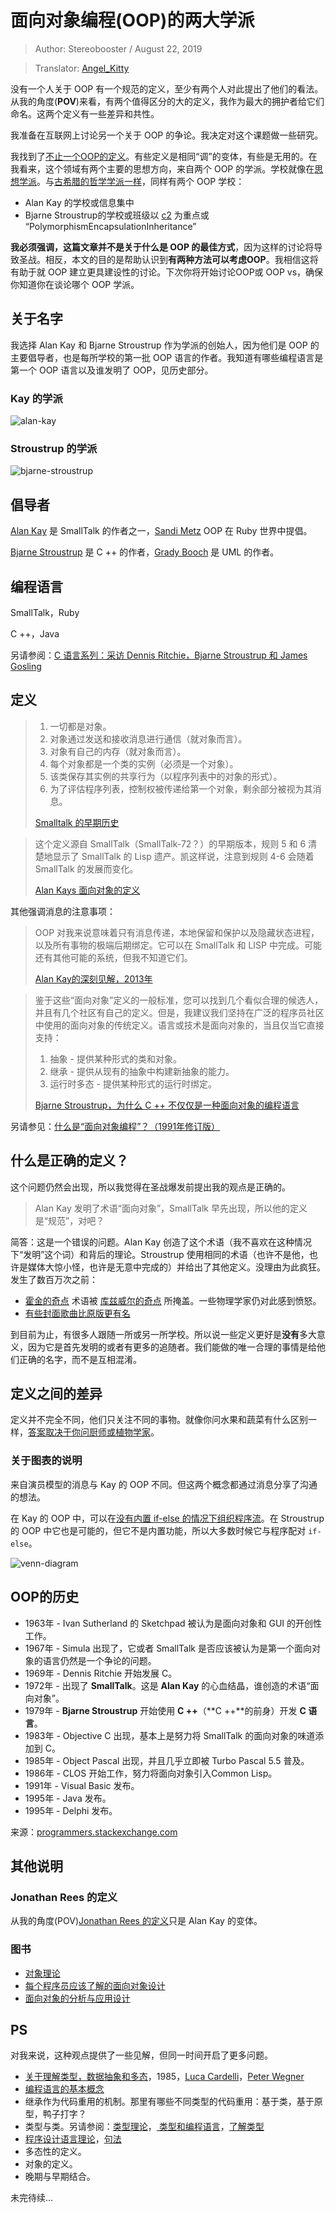 # 面向对象编程(OOP)的两大学派

> Author: Stereobooster / August 22, 2019

> Translator: [Angel_Kitty](https://github.com/AngelKitty)

没有一个人关于 OOP 有一个规范的定义，至少有两个人对此提出了他们的看法。从我的角度(**POV**)来看，有两个值得区分的大的定义，我作为最大的拥护者给它们命名。这两个定义有一些差异和共性。

我准备在互联网上讨论另一个关于 OOP 的争论。我决定对这个课题做一些研究。

我找到了[不止一个OOP的定义](http://c2.com/cgi/wiki?DefinitionsForOo)。有些定义是相同“调”的变体，有些是无用的。在我看来，这个领域有两个主要的思想方向，来自两个 OOP 的学派。学校就像在[思想学派](https://en.wikipedia.org/wiki/School_of_thought)。与[古希腊的哲学学派一样](https://en.wikipedia.org/wiki/Ancient_Greek_philosophy)，同样有两个 OOP 学校：

- Alan Kay 的学校或信息集中
- Bjarne Stroustrup的学校或班级以 [c2](http://c2.com/cgi/wiki?DefinitionsForOo) 为重点或 “PolymorphismEncapsulationInheritance”

**我必须强调，这篇文章并不是关于什么是 OOP 的最佳方式**，因为这样的讨论将导致圣战。相反，本文的目的是帮助认识到**有两种方法可以考虑OOP**。我相信这将有助于就 OOP 建立更具建设性的讨论。下次你将开始讨论OOP或 OOP vs，确保你知道你在谈论哪个 OOP 学派。

## 关于名字

我选择 Alan Kay 和 Bjarne Stroustrup 作为学派的创始人，因为他们是 OOP 的主要倡导者，也是每所学校的第一批 OOP 语言的作者。我知道有哪些编程语言是第一个 OOP 语言以及谁发明了 OOP，见历史部分。

### Kay 的学派

![alan-kay](./image/alan-kay.png)

### Stroustrup 的学派

![bjarne-stroustrup](./image/bjarne-stroustrup.png)

## 倡导者

[Alan Kay](https://en.wikipedia.org/wiki/Alan_Kay) 是 SmallTalk 的作者之一，[Sandi Metz](https://www.youtube.com/watch?v=29MAL8pJImQ) OOP 在 Ruby 世界中提倡。

[Bjarne Stroustrup](https://www.youtube.com/watch?v=JBjjnqG0BP8) 是 C ++ 的作者，[Grady Booch](https://en.wikiquote.org/wiki/Grady_Booch) 是 UML 的作者。

## 编程语言

SmallTalk，Ruby

C ++，Java

另请参阅：[C 语言系列：采访 Dennis Ritchie，Bjarne Stroustrup 和 James Gosling](http://www.gotw.ca/publications/c_family_interview.htm)

## 定义

> 1. 一切都是对象。
> 2. 对象通过发送和接收消息进行通信（就对象而言）。
> 3. 对象有自己的内存（就对象而言）。
> 4. 每个对象都是一个类的实例（必须是一个对象）。
> 5. 该类保存其实例的共享行为（以程序列表中的对象的形式）。
> 6. 为了评估程序列表，控制权被传递给第一个对象，剩余部分被视为其消息。
>
> [Smalltalk 的早期历史](http://worrydream.com/EarlyHistoryOfSmalltalk/)

> 这个定义源自 SmallTalk（SmallTalk-72？）的早期版本，规则 5 和 6 清楚地显示了 SmallTalk 的 Lisp 遗产。凯这样说，注意到规则 4-6 会随着 SmallTalk 的发展而变化。
>
> [Alan Kays 面向对象的定义](http://c2.com/cgi/wiki?AlanKaysDefinitionOfObjectOriented)

其他强调消息的注意事项：

> OOP 对我来说意味着只有消息传递，本地保留和保护以及隐藏状态进程，以及所有事物的极端后期绑定。它可以在 SmallTalk 和 LISP 中完成。可能还有其他可能的系统，但我不知道它们。
>
> [Alan Kay的深刻见解，2013年](http://mythz.servicestack.net/blog/2013/02/27/the-deep-insights-of-alan-kay/)

> 鉴于这些“面向对象”定义的一般标准，您可以找到几个看似合理的候选人，并且有几个社区有自己的定义。但是，我建议我们坚持在广泛的程序员社区中使用的面向对象的传统定义。语言或技术是面向对象的，当且仅当它直接支持：
>
> 1. 抽象 - 提供某种形式的类和对象。
> 2. 继承 - 提供从现有的抽象中构建新抽象的能力。
> 3. 运行时多态 - 提供某种形式的运行时绑定。
>
> [Bjarne Stroustrup，为什么 C ++ 不仅仅是一种面向对象的编程语言](http://www.stroustrup.com/oopsla.pdf)

另请参见：[什么是“面向对象编程”？（1991年修订版）](http://www.stroustrup.com/whatis.pdf)

## 什么是正确的定义？

这个问题仍然会出现，所以我觉得在圣战爆发前提出我的观点是正确的。

> Alan Kay 发明了术语“面向对象”，SmallTalk 早先出现，所以他的定义是“规范”，对吧？

简答：这是一个错误的问题。Alan Kay 创造了这个术语（我不喜欢在这种情况下“发明”这个词）和背后的理论。Stroustrup 使用相同的术语（也许不是他，也许是媒体大惊小怪，也许是无意中完成的）并给出了其他定义。没理由为此疯狂。发生了数百万次之前：

- [霍金的奇点](https://en.wikipedia.org/wiki/Penrose–Hawking_singularity_theorems) 术语被 [库兹威尔的奇点](https://en.wikipedia.org/wiki/Technological_singularity) 所掩盖。一些物理学家仍对此感到愤怒。
- [有些封面歌曲比原版更有名](http://www.huffingtonpost.com/2013/04/22/cover-songs-more-famous-than-originals-20-tunes_n_3118557.html)

到目前为止，有很多人跟随一所或另一所学校。所以说一些定义更好是**没有**多大意义，因为它是首先发明的或者有更多的追随者。我们能做的唯一合理的事情是给他们正确的名字，而不是互相混淆。

## 定义之间的差异

定义并不完全不同，他们只关注不同的事物。就像你问水果和蔬菜有什么区别一样，[答案取决于你问厨师或植物学家](http://www.livescience.com/33991-difference-fruits-vegetables.html)。

### 关于图表的说明

来自演员模型的消息与 Kay 的 OOP 不同。但这两个概念都通过消息分享了沟通的想法。

在 Kay 的 OOP 中，可以在[没有内置 if-else 的情况下组织程序流](http://yehudakatz.com/2009/10/04/emulating-smalltalks-conditionals-in-ruby/)。在 Stroustrup 的 OOP 中它也是可能的，但它不是内置功能，所以大多数时候它与程序配对 `if-else`。

![venn-diagram](./image/venn-diagram.svg)

## OOP的历史

- 1963年 - Ivan Sutherland 的 Sketchpad 被认为是面向对象和 GUI 的开创性工作。
- 1967年 - Simula 出现了，它或者 SmallTalk 是否应该被认为是第一个面向对象的语言仍然是一个争论的问题。
- 1969年 - Dennis Ritchie 开始发展 C。
- 1972年 - 出现了 **SmallTalk**。这是 **Alan Kay** 的心血结晶，谁创造的术语“面向对象”。
- 1979年 - **Bjarne Stroustrup** 开始使用 **C ++**（**C ++**的前身）开发 **C 语言**。
- 1983年 - Objective C 出现，基本上是努力将 SmallTalk 的面向对象的味道添加到 C。
- 1985年 - Object Pascal 出现，并且几乎立即被 Turbo Pascal 5.5 普及。
- 1986年 - CLOS 开始工作，努力将面向对象引入Common Lisp。
- 1991年 - Visual Basic 发布。
- 1995年 - Java 发布。
- 1995年 - Delphi 发布。

来源：[programmers.stackexchange.com](http://programmers.stackexchange.com/questions/173542/why-did-object-oriented-paradigms-take-so-long-to-go-mainstream)

## 其他说明

### Jonathan Rees 的定义

从我的角度(POV)[Jonathan Rees 的定义](http://paulgraham.com/reesoo.html)只是 Alan Kay 的变体。

### 图书

- [对象理论](http://lucacardelli.name/Topics/TheoryOfObjects/Contents.html)
- [每个程序员应该了解的面向对象设计](https://www.amazon.com/Every-Programmer-Should-Object-Oriented-Design/dp/0932633315)
- [面向对象的分析与应用设计](https://www.amazon.com/Object-Oriented-Analysis-Design-Applications-3rd/dp/020189551X)

## PS

对我来说，这种观点提供了一些见解，但同一时间开启了更多问题。

- [关于理解类型，数据抽象和多态](http://lucacardelli.name/Papers/OnUnderstanding.A4.pdf)，1985，[Luca Cardelli](http://lucacardelli.name/)，[Peter Wegner](http://cs.brown.edu/~pw/)
- [编程语言的基本概念](http://www.itu.dk/courses/BPRD/E2009/fundamental-1967.pdf)
- 继承作为代码重用的机制。那里有哪些不同类型的代码重用：基于类，基于原型，鸭子打字？
- 类型与类。另请参阅：[类型理论](http://c2.com/cgi/wiki?TypeTheory)，[ 类型和编程语言](http://www.cis.upenn.edu/~bcpierce/tapl/)，[了解类型](http://c2.com/cgi/wiki?OnUnderstandingTypes)
- [程序设计语言理论](http://c2.com/cgi/wiki?ProgrammingLanguageTheory)，[句法](https://www.youtube.com/watch?v=Nlqv6NtBXcA)
- 多态性的定义。
- 对象的定义。
- 晚期与早期结合。

未完待续…
